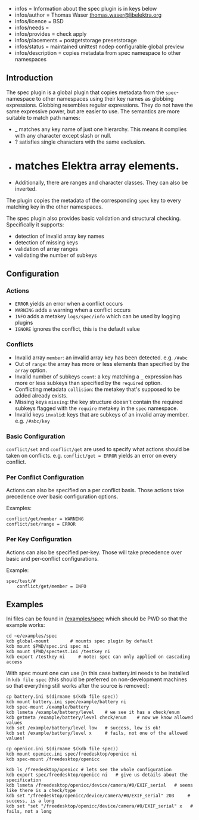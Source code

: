 - infos = Information about the spec plugin is in keys below
- infos/author = Thomas Waser <thomas.waser@libelektra.org>
- infos/licence = BSD
- infos/needs =
- infos/provides = check apply
- infos/placements = postgetstorage presetstorage
- infos/status = maintained unittest nodep configurable global preview
- infos/description = copies metadata from spec namespace to other namespaces

## Introduction

The spec plugin is a global plugin that copies metadata from the `spec`-namespace to other namespaces using their key names as globbing expressions.
Globbing resembles regular expressions. They do not have the same expressive power, but are easier to use. The semantics are more suitable to match path names:

* _ matches any key name of just one hierarchy. This means it complies with any character except slash or null.
* ? satisfies single characters with the same exclusion.
* # matches Elektra array elements.
* Additionally, there are ranges and character classes. They can also be inverted.

The plugin copies the metadata of the corresponding `spec` key to every matching key in the other namespaces.

The spec plugin also provides basic validation and structural checking.
Specifically it supports:

* detection of invalid array key names
* detection of missing keys
* validation of array ranges
* validating the number of subkeys

## Configuration

### Actions

* `ERROR` yields an error when a conflict occurs
* `WARNING` adds a warning when a conflict occurs
* `INFO` adds a metakey `logs/spec/info` which can be used by logging plugins
* `IGNORE` ignores the conflict, this is the default value

### Conflicts

* Invalid array `member`: an invalid array key has been detected. e.g. `/#abc`
* Out of `range`: the array has more or less elements than specified by the `array` option.
* Invalid number of subkeys `count`: a key matching a `_` expression has more or less subkeys than specified by the `required` option.
* Conflicting metadata `collision`: the metakey that's supposed to be added already exists.
* Missing keys `missing`: the key structure doesn't contain the required subkeys flagged with the `require` metakey in the `spec` namespace.
* Invalid keys `invalid`: keys that are subkeys of an invalid array member. e.g. `/#abc/key`

### Basic Configuration

`conflict/set` and `conflict/get` are used to specify what actions should be taken on conflicts. e.g. `conflict/get = ERROR` yields an error on every conflict.

### Per Conflict Configuration

Actions can also be specified on a per conflict basis. Those actions take precedence over basic configuration options.

Examples:

    conflict/get/member = WARNING
    conflict/set/range = ERROR

### Per Key Configuration

Actions can also be specified per-key. Those will take precedence over basic and per-conflict configurations.

Example:

    spec/test/#
        conflict/get/member = INFO

## Examples

Ini files can be found in [/examples/spec](/examples/spec) which should be PWD
so that the example works:

    cd ~e/examples/spec
    kdb global-mount        # mounts spec plugin by default
    kdb mount $PWD/spec.ini spec ni
    kdb mount $PWD/spectest.ini /testkey ni
    kdb export /testkey ni     # note: spec can only applied on cascading access

With spec mount one can use (in this case battery.ini needs to be installed in
`kdb file spec` (this should be preferred on non-development machines so that
everything still works after the source is removed):

    cp battery.ini $(dirname $(kdb file spec))
    kdb mount battery.ini spec/example/battery ni
    kdb spec-mount /example/battery
    kdb lsmeta /example/battery/level    # we see it has a check/enum
    kdb getmeta /example/battery/level check/enum    # now we know allowed values
    kdb set /example/battery/level low   # success, low is ok!
    kdb set /example/battery/level x     # fails, not one of the allowed values!

    cp openicc.ini $(dirname $(kdb file spec))
    kdb mount openicc.ini spec/freedesktop/openicc ni
    kdb spec-mount /freedesktop/openicc

    kdb ls /freedesktop/openicc # lets see the whole configuration
    kdb export spec/freedesktop/openicc ni   # give us details about the specification
    kdb lsmeta /freedesktop/openicc/device/camera/#0/EXIF_serial   # seems like there is a check/type
    kdb set "/freedesktop/openicc/device/camera/#0/EXIF_serial" 203     # success, is a long
    kdb set "set "/freedesktop/openicc/device/camera/#0/EXIF_serial" x   # fails, not a long

